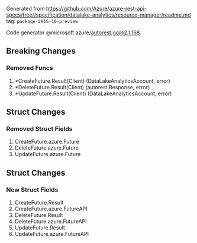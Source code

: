 Generated from https://github.com/Azure/azure-rest-api-specs/tree//specification/datalake-analytics/resource-manager/readme.md tag: `package-2015-10-preview`

Code generator @microsoft.azure/autorest.go@2.1.168

## Breaking Changes

### Removed Funcs

1. *CreateFuture.Result(Client) (DataLakeAnalyticsAccount, error)
1. *DeleteFuture.Result(Client) (autorest.Response, error)
1. *UpdateFuture.Result(Client) (DataLakeAnalyticsAccount, error)

## Struct Changes

### Removed Struct Fields

1. CreateFuture.azure.Future
1. DeleteFuture.azure.Future
1. UpdateFuture.azure.Future

## Struct Changes

### New Struct Fields

1. CreateFuture.Result
1. CreateFuture.azure.FutureAPI
1. DeleteFuture.Result
1. DeleteFuture.azure.FutureAPI
1. UpdateFuture.Result
1. UpdateFuture.azure.FutureAPI
